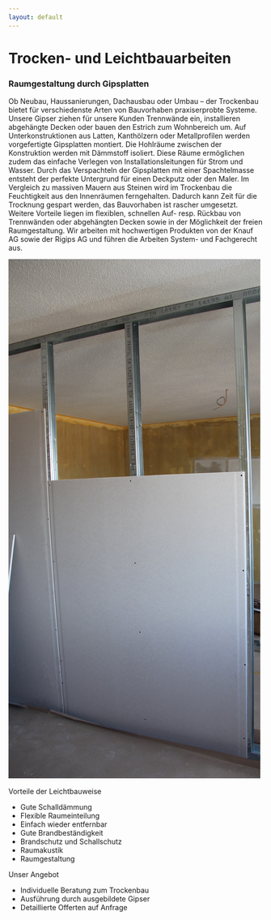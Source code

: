 ```yaml
---
layout: default
---
```







# Trocken- und Leichtbauarbeiten
### Raumgestaltung durch Gipsplatten

Ob Neubau, Haussanierungen, Dachausbau oder Umbau – der Trockenbau bietet für verschiedenste Arten von Bauvorhaben praxiserprobte Systeme. Unsere Gipser ziehen für unsere Kunden Trennwände ein, installieren abgehängte Decken oder bauen den Estrich zum Wohnbereich um.
Auf Unterkonstruktionen aus Latten, Kanthölzern oder Metallprofilen werden vorgefertigte Gipsplatten montiert. Die Hohlräume zwischen der Konstruktion werden mit Dämmstoff isoliert. Diese Räume ermöglichen zudem das einfache Verlegen von Installationsleitungen für Strom und Wasser. Durch das Verspachteln der Gipsplatten mit einer Spachtelmasse entsteht der perfekte Untergrund für einen Deckputz oder den Maler.
Im Vergleich zu massiven Mauern aus Steinen wird im Trockenbau die Feuchtigkeit aus den Innenräumen ferngehalten. Dadurch kann Zeit für die Trocknung gespart werden, das Bauvorhaben ist rascher umgesetzt. Weitere Vorteile liegen im flexiblen, schnellen Auf- resp. Rückbau von Trennwänden oder abgehängten Decken sowie in der Möglichkeit der freien Raumgestaltung.
Wir arbeiten mit hochwertigen Produkten von der Knauf AG sowie der Rigips AG und führen die Arbeiten System- und Fachgerecht aus.

<img src="img/dienstleistungen/trockenbau.jpg" class="img-fluid">

Vorteile der Leichtbauweise
- Gute Schalldämmung
- Flexible Raumeinteilung
- Einfach wieder entfernbar
- Gute Brandbeständigkeit
- Brandschutz und Schallschutz
- Raumakustik
- Raumgestaltung


Unser Angebot
- Individuelle Beratung zum Trockenbau
- Ausführung durch ausgebildete Gipser
- Detaillierte Offerten auf Anfrage


